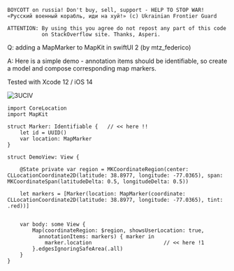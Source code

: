 ```
BOYCOTT on russia! Don't buy, sell, support - HELP TO STOP WAR!
«Русский военный корабль, иди на хуй!» (c) Ukrainian Frontier Guard

ATTENTION: By using this you agree do not repost any part of this code
           on StackOverflow site. Thanks, Asperi.
```

Q: adding a MapMarker to MapKit in swiftUI 2 (by mtz_federico)

A: Here is a simple demo - annotation items should be identifiable, so create a model and compose corresponding map markers. 

Tested with Xcode 12 / iOS 14

![3UCIV](https://user-images.githubusercontent.com/62171579/170195519-32622d43-41ad-4ba9-ad27-d5c1ebaf17e3.png)

```
import CoreLocation
import MapKit

struct Marker: Identifiable {   // << here !!
    let id = UUID()
    var location: MapMarker
}

struct DemoView: View {

    @State private var region = MKCoordinateRegion(center: CLLocationCoordinate2D(latitude: 38.8977, longitude: -77.0365), span: MKCoordinateSpan(latitudeDelta: 0.5, longitudeDelta: 0.5))

    let markers = [Marker(location: MapMarker(coordinate: CLLocationCoordinate2D(latitude: 38.8977, longitude: -77.0365), tint: .red))]


    var body: some View {
        Map(coordinateRegion: $region, showsUserLocation: true, 
          annotationItems: markers) { marker in
            marker.location                       // << here !1
        }.edgesIgnoringSafeArea(.all)
    }
}
```
